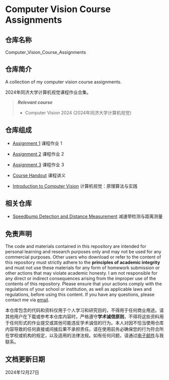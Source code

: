 # Computer Vision Course Assignments

## 仓库名称

Computer_Vision_Course_Assignments

## 仓库简介

A collection of my computer vision course assignments.

2024年同济大学计算机视觉课程作业合集。

> ***Relevant course***
> * Computer Vision 2024 (2024年同济大学计算机视觉)

## 仓库组成

* [Assignment 1](Assignment_1)
课程作业 1

* [Assignment 2](Assignment_2)
课程作业 2

* [Assignment 3](Assignment_3)
课程作业 3

* [Course Handout](Course_Handout)
课程讲义

* [Introduction to Computer Vision](Introduction_to_Computer_Vision.pdf)
计算机视觉：原理算法与实践

## 相关仓库

* [Speedbump Detection and Distance Measurement](https://github.com/MinmusLin/Speedbump_Detection_and_Distance_Measurement)
减速带检测与距离测量

## 免责声明

The code and materials contained in this repository are intended for personal learning and research purposes only and may not be used for any commercial purposes. Other users who download or refer to the content of this repository must strictly adhere to the **principles of academic integrity** and must not use these materials for any form of homework submission or other actions that may violate academic honesty. I am not responsible for any direct or indirect consequences arising from the improper use of the contents of this repository. Please ensure that your actions comply with the regulations of your school or institution, as well as applicable laws and regulations, before using this content. If you have any questions, please contact me via [email](mailto:minmuslin@outlook.com).

本仓库包含的代码和资料仅用于个人学习和研究目的，不得用于任何商业用途。请其他用户在下载或参考本仓库内容时，严格遵守**学术诚信原则**，不得将这些资料用于任何形式的作业提交或其他可能违反学术诚信的行为。本人对因不恰当使用仓库内容导致的任何直接或间接后果不承担责任。请在使用前务必确保您的行为符合所在学校或机构的规定，以及适用的法律法规。如有任何问题，请通过[电子邮件](mailto:minmuslin@outlook.com)与我联系。

## 文档更新日期

2024年12月27日